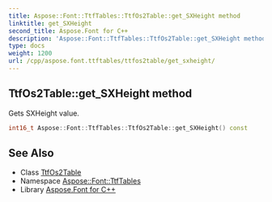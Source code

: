 ```yaml
---
title: Aspose::Font::TtfTables::TtfOs2Table::get_SXHeight method
linktitle: get_SXHeight
second_title: Aspose.Font for C++
description: 'Aspose::Font::TtfTables::TtfOs2Table::get_SXHeight method. Gets SXHeight value in C++.'
type: docs
weight: 1200
url: /cpp/aspose.font.ttftables/ttfos2table/get_sxheight/
---
```

## TtfOs2Table::get_SXHeight method


Gets SXHeight value.

```cpp
int16_t Aspose::Font::TtfTables::TtfOs2Table::get_SXHeight() const
```

## See Also

* Class [TtfOs2Table](../)
* Namespace [Aspose::Font::TtfTables](../../)
* Library [Aspose.Font for C++](../../../)
